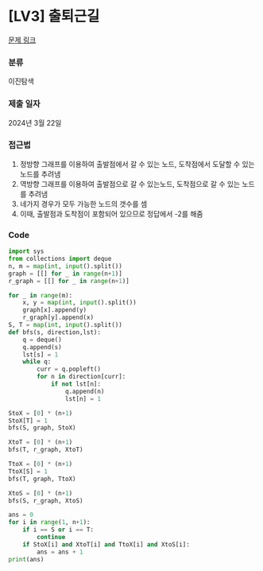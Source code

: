 # [LV3] 출퇴근길
[문제 링크](https://softeer.ai/practice/6248) 


### 분류

이진탐색

### 제출 일자

2024년 3월 22일

### 접근법
1. 정방향 그래프를 이용하여 출발점에서 갈 수 있는 노드, 도착점에서 도달할 수 있는 노드를 추려냄
1. 역방향 그래프를 이용하여 출발점으로 갈 수 있는노드, 도착점으로 갈 수 있는 노드를 추려냄
1. 네가지 경우가 모두 가능한 노드의 갯수를 셈
1. 이때, 출발점과 도착점이 포함되어 있으므로 정답에서 -2를 해줌
### Code
```python
import sys
from collections import deque
n, m = map(int, input().split())
graph = [[] for _ in range(n+1)]
r_graph = [[] for _ in range(n+1)]

for _ in range(m):
    x, y = map(int, input().split())
    graph[x].append(y)
    r_graph[y].append(x)
S, T = map(int, input().split())
def bfs(s, direction,lst):
    q = deque()
    q.append(s)
    lst[s] = 1
    while q:
        curr = q.popleft()
        for n in direction[curr]:
            if not lst[n]:
                q.append(n)
                lst[n] = 1

StoX = [0] * (n+1)
StoX[T] = 1
bfs(S, graph, StoX)

XtoT = [0] * (n+1)
bfs(T, r_graph, XtoT)

TtoX = [0] * (n+1)
TtoX[S] = 1
bfs(T, graph, TtoX)

XtoS = [0] * (n+1)
bfs(S, r_graph, XtoS)

ans = 0
for i in range(1, n+1):
    if i == S or i == T:
        continue
    if StoX[i] and XtoT[i] and TtoX[i] and XtoS[i]:
        ans = ans + 1
print(ans)
```